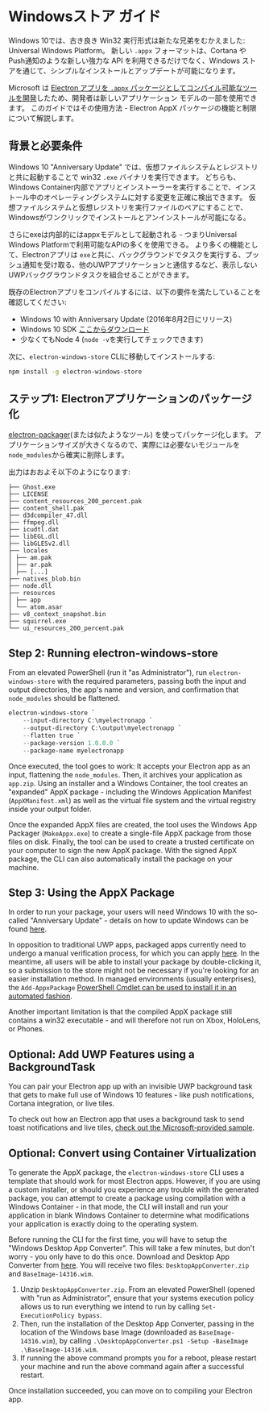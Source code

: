 # Windowsストア ガイド

Windows 10では、古き良き Win32 実行形式は新たな兄弟をむかえました: Universal Windows Platform。 新しい `.appx` フォーマットは、Cortana や Push通知のような新しい強力な API を利用できるだけでなく、Windows ストアを通じて、シンプルなインストールとアップデートが可能になります。

Microsoft は [Electron アプリを `.appx` パッケージとしてコンパイル可能なツールを開発](https://github.com/catalystcode/electron-windows-store)したため、開発者は新しいアプリケーション モデルの一部を使用できます。 このガイドではその使用方法 - Electron AppX パッケージの機能と制限について解説します。

## 背景と必要条件

Windows 10 "Anniversary Update" では、仮想ファイルシステムとレジストリと共に起動することで win32 `.exe` バイナリを実行できます。 どちらも、Windows Container内部でアプリとインストーラーを実行することで、インストール中のオペレーティングシステムに対する変更を正確に検出できます。 仮想ファイルシステムと仮想レジストリを実行ファイルのペアにすることで、Windowsがワンクリックでインストールとアンインストールが可能になる。

さらにexeは内部的にはappxモデルとして起動される - つまりUniversal Windows Platformで利用可能なAPIの多くを使用できる。 より多くの機能として、Electronアプリは `exe`と共に、バックグラウンドでタスクを実行する、プッシュ通知を受け取る、他のUWPアプリケーションと通信するなど、表示しないUWPバックグラウンドタスクを組合せることができます。

既存のElectronアプリをコンパイルするには、以下の要件を満たしていることを確認してください:

* Windows 10 with Anniversary Update (2016年8月2日にリリース)
* Windows 10 SDK [ここからダウンロード](https://developer.microsoft.com/en-us/windows/downloads/windows-10-sdk)
* 少なくてもNode 4 (`node -v`を実行してチェックできます)

次に、`electron-windows-store` CLIに移動してインストールする:

```sh
npm install -g electron-windows-store
```

## ステップ1: Electronアプリケーションのパッケージ化

[electron-packager](https://github.com/electron-userland/electron-packager)(または似たようなツール) を使ってパッケージ化します。 アプリケーションサイズが大きくなるので、実際には必要ないモジュールを`node_modules`から確実に削除します。

出力はおおよそ以下のようになります:

```text
├── Ghost.exe
├── LICENSE
├── content_resources_200_percent.pak
├── content_shell.pak
├── d3dcompiler_47.dll
├── ffmpeg.dll
├── icudtl.dat
├── libEGL.dll
├── libGLESv2.dll
├── locales
│ ├── am.pak
│ ├── ar.pak
│ ├── [...]
├── natives_blob.bin
├── node.dll
├── resources
│ ├── app
│ └── atom.asar
├── v8_context_snapshot.bin
├── squirrel.exe
└── ui_resources_200_percent.pak
```

## Step 2: Running electron-windows-store

From an elevated PowerShell (run it "as Administrator"), run `electron-windows-store` with the required parameters, passing both the input and output directories, the app's name and version, and confirmation that `node_modules` should be flattened.

```powershell
electron-windows-store `
    --input-directory C:\myelectronapp `
    --output-directory C:\output\myelectronapp `
    --flatten true `
    --package-version 1.0.0.0 `
    --package-name myelectronapp
```

Once executed, the tool goes to work: It accepts your Electron app as an input, flattening the `node_modules`. Then, it archives your application as `app.zip`. Using an installer and a Windows Container, the tool creates an "expanded" AppX package - including the Windows Application Manifest (`AppXManifest.xml`) as well as the virtual file system and the virtual registry inside your output folder.

Once the expanded AppX files are created, the tool uses the Windows App Packager (`MakeAppx.exe`) to create a single-file AppX package from those files on disk. Finally, the tool can be used to create a trusted certificate on your computer to sign the new AppX package. With the signed AppX package, the CLI can also automatically install the package on your machine.

## Step 3: Using the AppX Package

In order to run your package, your users will need Windows 10 with the so-called "Anniversary Update" - details on how to update Windows can be found [here](https://blogs.windows.com/windowsexperience/2016/08/02/how-to-get-the-windows-10-anniversary-update).

In opposition to traditional UWP apps, packaged apps currently need to undergo a manual verification process, for which you can apply [here](https://developer.microsoft.com/en-us/windows/projects/campaigns/desktop-bridge). In the meantime, all users will be able to install your package by double-clicking it, so a submission to the store might not be necessary if you're looking for an easier installation method. In managed environments (usually enterprises), the `Add-AppxPackage` [PowerShell Cmdlet can be used to install it in an automated fashion](https://technet.microsoft.com/en-us/library/hh856048.aspx).

Another important limitation is that the compiled AppX package still contains a win32 executable - and will therefore not run on Xbox, HoloLens, or Phones.

## Optional: Add UWP Features using a BackgroundTask

You can pair your Electron app up with an invisible UWP background task that gets to make full use of Windows 10 features - like push notifications, Cortana integration, or live tiles.

To check out how an Electron app that uses a background task to send toast notifications and live tiles, [check out the Microsoft-provided sample](https://github.com/felixrieseberg/electron-uwp-background).

## Optional: Convert using Container Virtualization

To generate the AppX package, the `electron-windows-store` CLI uses a template that should work for most Electron apps. However, if you are using a custom installer, or should you experience any trouble with the generated package, you can attempt to create a package using compilation with a Windows Container - in that mode, the CLI will install and run your application in blank Windows Container to determine what modifications your application is exactly doing to the operating system.

Before running the CLI for the first time, you will have to setup the "Windows Desktop App Converter". This will take a few minutes, but don't worry - you only have to do this once. Download and Desktop App Converter from [here](https://docs.microsoft.com/en-us/windows/uwp/porting/desktop-to-uwp-run-desktop-app-converter). You will receive two files: `DesktopAppConverter.zip` and `BaseImage-14316.wim`.

1. Unzip `DesktopAppConverter.zip`. From an elevated PowerShell (opened with "run as Administrator", ensure that your systems execution policy allows us to run everything we intend to run by calling `Set-ExecutionPolicy bypass`.
2. Then, run the installation of the Desktop App Converter, passing in the location of the Windows base Image (downloaded as `BaseImage-14316.wim`), by calling `.\DesktopAppConverter.ps1 -Setup -BaseImage .\BaseImage-14316.wim`.
3. If running the above command prompts you for a reboot, please restart your machine and run the above command again after a successful restart.

Once installation succeeded, you can move on to compiling your Electron app.